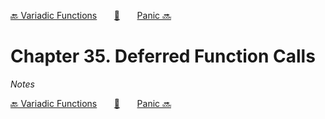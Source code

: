 [🔙 Variadic Functions][previous-chapter]&nbsp;&nbsp;&nbsp;&nbsp;&nbsp;&nbsp;&nbsp;[🏡][readme]&nbsp;&nbsp;&nbsp;&nbsp;&nbsp;&nbsp;&nbsp;[Panic 🔜][upcoming-chapter]

# Chapter 35. Deferred Function Calls

_Notes_

[🔙 Variadic Functions][previous-chapter]&nbsp;&nbsp;&nbsp;&nbsp;&nbsp;&nbsp;&nbsp;[🏡][readme]&nbsp;&nbsp;&nbsp;&nbsp;&nbsp;&nbsp;&nbsp;[Panic 🔜][upcoming-chapter]

[readme]: README.md
[previous-chapter]: ch034-variadic-functions.md
[upcoming-chapter]: ch036-panic.md